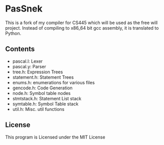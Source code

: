 # PasSnek
This is a fork of my compiler for CS445 which will be used as the free will project.
Instead of compiling to x86\_64 bit gcc assembly, it is translated to Python.

## Contents
- pascal.l: Lexer
- pascal.y: Parser
- tree.h: Expression Trees
- statement.h: Statement Trees
- enums.h: enumerations for various files
- gencode.h: Code Generation
- node.h: Symbol table nodes
- stmtstack.h: Statement List stack
- symtable.h: Symbol Table stack
- util.h: Misc. util functions

## License
This program is Licensed under the MIT License
